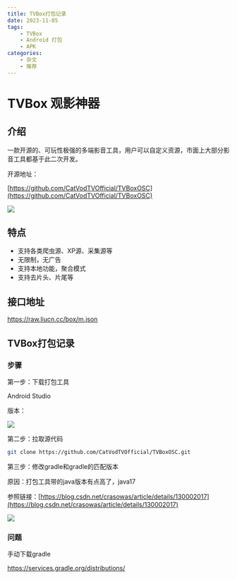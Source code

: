 ```yaml
---
title: TVBox打包记录
date: 2023-11-05
tags:
	- TVBox
	- Android 打包
	- APK
categories:
    - 杂文
    - 推荐
---
```


# TVBox 观影神器

## 介绍

一款开源的、可玩性极强的多端影音工具，用户可以自定义资源，市面上大部分影音工具都基于此二次开发。

开源地址：

[https://github.com/CatVodTVOfficial/TVBoxOSC](https://github.com/CatVodTVOfficial/TVBoxOSC)

![](https://jsd.cdn.zzko.cn/gh/hfshaobing/picx-images-hosting@master/20231105/2023-11-05_174108.jfb3a6k9e9c.webp)

## 特点

- 支持各类爬虫源、XP源、采集源等
- 无限制，无广告
- 支持本地功能，聚合模式
- 支持去片头、片尾等

## 接口地址

https://raw.liucn.cc/box/m.json



## TVBox打包记录

### 步骤

第一步：下载打包工具

Android Studio  

版本：

![](https://jsd.cdn.zzko.cn/gh/hfshaobing/picx-images-hosting@master/20231105/AndroidStudio版本.4wkupa6lafm0.webp)

第二步：拉取源代码

```sh
git clone https://github.com/CatVodTVOfficial/TVBoxOSC.git
```

第三步：修改gradle和gradle的匹配版本

原因：打包工具带的java版本有点高了，java17

参照链接：[https://blog.csdn.net/crasowas/article/details/130002017](https://blog.csdn.net/crasowas/article/details/130002017)

![](https://jsd.cdn.zzko.cn/gh/hfshaobing/picx-images-hosting@master/20231105/动画.7l1z1v638ng0.gif)



### 问题

手动下载gradle

https://services.gradle.org/distributions/